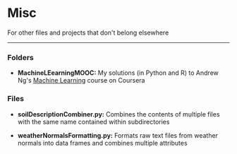 # Misc
For other files and projects that don't belong elsewhere

---

### Folders

- **MachineLEearningMOOC:**  My solutions (in Python and R) to Andrew Ng's [Machine Learning](https://www.coursera.org/learn/machine-learning) course on Coursera


### Files

- **soilDescriptionCombiner.py:** Combines the contents of multiple files with the same name contained within subdirectories

- **weatherNormalsFormatting.py:** Formats raw text files from weather normals into data frames and combines multiple attributes
